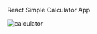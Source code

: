 React Simple Calculator App

![calculator](https://user-images.githubusercontent.com/98173099/177329726-c9be81ca-44ea-4fe7-b1a9-b8d242cf4c7c.JPG)
